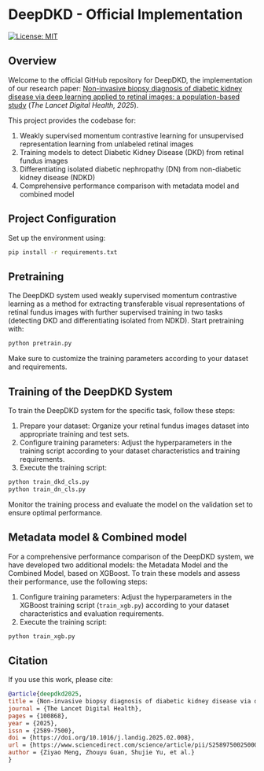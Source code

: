 # DeepDKD - Official Implementation
[![License: MIT](https://img.shields.io/badge/License-MIT-yellow.svg)](https://opensource.org/licenses/MIT)

## Overview
Welcome to the official GitHub repository for DeepDKD, the implementation of our research paper: ​[Non-invasive biopsy diagnosis of diabetic kidney disease via deep learning applied to retinal images: a population-based study](https://www.thelancet.com/journals/landig/article/PIIS2589-7500(25)00040-8/fulltext) (*The Lancet Digital Health, 2025*).

This project provides the codebase for:
1. Weakly supervised momentum contrastive learning for unsupervised representation learning from unlabeled retinal images
2. Training models to detect Diabetic Kidney Disease (DKD) from retinal fundus images
3. Differentiating isolated diabetic nephropathy (DN) from non-diabetic kidney disease (NDKD)
4. Comprehensive performance comparison with metadata model and combined model

## Project Configuration
Set up the environment using:
```bash
pip install -r requirements.txt
```

## Pretraining
The DeepDKD system used weakly supervised momentum contrastive learning as a method for extracting transferable visual representations of retinal fundus images with further supervised training in two tasks (detecting DKD and differentiating isolated from NDKD). 
Start pretraining with:
```bash
python pretrain.py
```
Make sure to customize the training parameters according to your dataset and requirements. 

## Training of the DeepDKD System
To train the DeepDKD system for the specific task, follow these steps:

1. Prepare your dataset: Organize your retinal fundus images dataset into appropriate training and test sets.
2. Configure training parameters: Adjust the hyperparameters in the training script according to your dataset characteristics and training requirements.
3. Execute the training script:

```bash
python train_dkd_cls.py
python train_dn_cls.py
```
Monitor the training process and evaluate the model on the validation set to ensure optimal performance.

## Metadata model & Combined model
For a comprehensive performance comparison of the DeepDKD system, we have developed two additional models: the Metadata Model and the Combined Model, based on XGBoost. 
To train these models and assess their performance, use the following steps:

1. Configure training parameters: Adjust the hyperparameters in the XGBoost training script (`train_xgb.py`) according to your dataset characteristics and evaluation requirements.
2. Execute the training script:

```bash
python train_xgb.py
```

## Citation

If you use this work, please cite:
```bibtex
@article{deepdkd2025,
title = {Non-invasive biopsy diagnosis of diabetic kidney disease via deep learning applied to retinal images: a population-based study},
journal = {The Lancet Digital Health},
pages = {100868},
year = {2025},
issn = {2589-7500},
doi = {https://doi.org/10.1016/j.landig.2025.02.008},
url = {https://www.sciencedirect.com/science/article/pii/S2589750025000408},
author = {Ziyao Meng, Zhouyu Guan, Shujie Yu, et al.}
}
```
